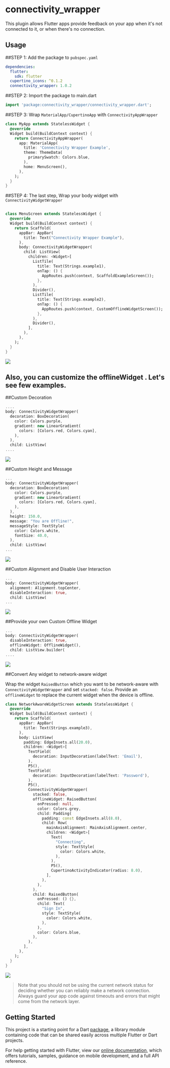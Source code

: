 # connectivity_wrapper

This plugin allows Flutter apps provide feedback on your app when it's not connected to it, or when there's no connection.

## Usage

##STEP 1: Add the package to `pubspec.yaml`


```yaml
dependencies:
  flutter:
    sdk: flutter
  cupertino_icons: ^0.1.2
  connectivity_wrapper: 1.0.2
```

##STEP 2: Import the package to main.dart


```dart
import 'package:connectivity_wrapper/connectivity_wrapper.dart';
```
##STEP 3: Wrap `MaterialApp/CupertinoApp` with `ConnectivityAppWrapper`

```dart
class MyApp extends StatelessWidget {
  @override
  Widget build(BuildContext context) {
    return ConnectivityAppWrapper(
      app: MaterialApp(
        title: 'Connectivity Wrapper Example',
        theme: ThemeData(
          primarySwatch: Colors.blue,
        ),
        home: MenuScreen(),
      ),
    );
  }
}
```

##STEP 4: The last step, Wrap your body widget with `ConnectivityWidgetWrapper`

```dart

class MenuScreen extends StatelessWidget {
  @override
  Widget build(BuildContext context) {
    return Scaffold(
      appBar: AppBar(
        title: Text("Connectivity Wrapper Example"),
      ),
      body: ConnectivityWidgetWrapper(
        child: ListView(
          children: <Widget>[
            ListTile(
              title: Text(Strings.example1),
              onTap: () {
                AppRoutes.push(context, ScaffoldExampleScreen());
              },
            ),
            Divider(),
            ListTile(
              title: Text(Strings.example2),
              onTap: () {
                AppRoutes.push(context, CustomOfflineWidgetScreen());
              },
            ),
            Divider(),
          ],
        ),
      ),
    );
  }
}
```

![](https://cdn-images-1.medium.com/max/800/1*0ClOpA0bDy57h8ib9XiqQg.gif)


## Also, you can customize the offlineWidget . Let's see few examples.


##Custom Decoration


```dart
....
body: ConnectivityWidgetWrapper(
  decoration: BoxDecoration(
    color: Colors.purple,
    gradient: new LinearGradient(
      colors: [Colors.red, Colors.cyan],
    ),
  ),
  child: ListView(
....
```

![](https://cdn-images-1.medium.com/max/600/1*qUAaseD03Jrk7I91LDv-sQ.png)


##Custom Height and Message


```dart
...
body: ConnectivityWidgetWrapper(
  decoration: BoxDecoration(
    color: Colors.purple,
    gradient: new LinearGradient(
      colors: [Colors.red, Colors.cyan],
    ),
  ),
  height: 150.0,
  message: "You are Offline!",
  messageStyle: TextStyle(
    color: Colors.white,
    fontSize: 40.0,
  ),
  child: ListView(
...
```

![](https://cdn-images-1.medium.com/max/600/1*OeVKSyfV2X9VhupXRdwb2g.png)

##Custom Alignment and Disable User Interaction
 

```dart
...
body: ConnectivityWidgetWrapper(
  alignment: Alignment.topCenter,
  disableInteraction: true,
  child: ListView(
...
```

![](https://cdn-images-1.medium.com/max/600/1*wHJXb7XqHizgEvZ-RjhsDA.gif)



##Provide your own Custom Offline Widget
 

```dart
...
body: ConnectivityWidgetWrapper(
  disableInteraction: true,
  offlineWidget: OfflineWidget(),
  child: ListView.builder(
....
```

![](https://cdn-images-1.medium.com/max/600/1*95pBwxafvlsDvcYIs9krJQ.gif)


##Convert Any widget to network-aware widget


Wrap the widget `RaisedButton` which you want to be network-aware with `ConnectivityWidgetWrapper` and set `stacked: false`.
Provide an `offlineWidget` to replace the current widget when the device is offline.

```dart
class NetworkAwareWidgetScreen extends StatelessWidget {
  @override
  Widget build(BuildContext context) {
    return Scaffold(
      appBar: AppBar(
        title: Text(Strings.example3),
      ),
      body: ListView(
        padding: EdgeInsets.all(20.0),
        children: <Widget>[
          TextField(
            decoration: InputDecoration(labelText: 'Email'),
          ),
          P5(),
          TextField(
            decoration: InputDecoration(labelText: 'Password'),
          ),
          P5(),
          ConnectivityWidgetWrapper(
            stacked: false,
            offlineWidget: RaisedButton(
              onPressed: null,
              color: Colors.grey,
              child: Padding(
                padding: const EdgeInsets.all(8.0),
                child: Row(
                  mainAxisAlignment: MainAxisAlignment.center,
                  children: <Widget>[
                    Text(
                      "Connecting",
                      style: TextStyle(
                        color: Colors.white,
                      ),
                    ),
                    P5(),
                    CupertinoActivityIndicator(radius: 8.0),
                  ],
                ),
              ),
            ),
            child: RaisedButton(
              onPressed: () {},
              child: Text(
                "Sign In",
                style: TextStyle(
                  color: Colors.white,
                ),
              ),
              color: Colors.blue,
            ),
          ),
        ],
      ),
    );
  }
}
```

![](https://cdn-images-1.medium.com/max/800/1*Biyy0EnWf8yVeA40iJcKGQ.gif)




> Note that you should not be using the current network status for deciding
whether you can reliably make a network connection. Always guard your app code
against timeouts and errors that might come from the network layer.
 
## Getting Started

This project is a starting point for a Dart
[package](https://flutter.dev/developing-packages/),
a library module containing code that can be shared easily across
multiple Flutter or Dart projects.

For help getting started with Flutter, view our 
[online documentation](https://flutter.dev/docs), which offers tutorials, 
samples, guidance on mobile development, and a full API reference.
